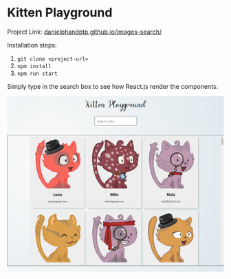 # Kitten Playground

Project Link: [danielphandptp.github.io/images-search/](danielphandptp.github.io/images-search/)

Installation steps:
1. `git clone <project-url>`
2. `npm install`
3. `npm run start`

Simply type in the search box to see how React.js render the components.

![project-demographics](./photos/demo-photo-1.png)